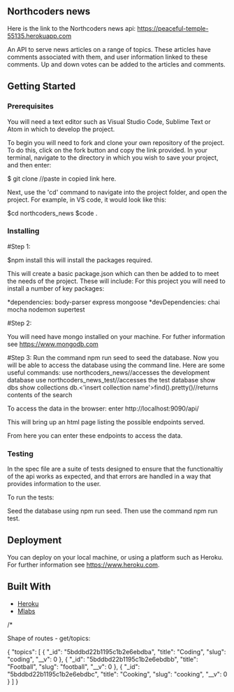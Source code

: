 ## Northcoders news

Here is the link to the Northcoders news api: https://peaceful-temple-55135.herokuapp.com

An API to serve news articles on a range of topics. These articles have comments associated with them, and user information linked to these comments. Up and down votes can be added to the articles and comments.

## Getting Started

### Prerequisites

You will need a text editor such as Visual Studio Code, Sublime Text or Atom in which to develop the project.

To begin you will need to fork and clone your own repository of the project.
To do this, click on the fork button and copy the link provided.
In your terminal, navigate to the directory in which you wish to save your project, and then enter:

$ git clone //paste in copied link here.

Next, use the 'cd' command to navigate into the project folder, and open the project. For example, in VS code, it would look like this:

$cd northcoders_news
$code .

### Installing

#Step 1:

$npm install this will install the packages required.

This will create a basic package.json which can then be added to to meet the needs of the project.
These will include:
For this project you will need to install a number of key packages:

*dependencies:
body-parser
express
mongoose
*devDependencies:
chai
mocha
nodemon
supertest

#Step 2:

You will need have mongo installed on your machine. For futher information see https://www.mongodb.com

#Step 3:
Run the command npm run seed to seed the database.
Now you will be able to access the database using the command line. Here are some useful commands:
use northcoders_news//accesses the development database
use northcoders_news_test//accesses the test database
show dbs
show collections
db.<'insert collection name'>find().pretty()//returns contents of the search

To access the data in the browser:
enter http://localhost:9090/api/

This will bring up an html page listing the possible endpoints served.

From here you can enter these endpoints to access the data.

### Testing

In the spec file are a suite of tests designed to ensure that the functionaltiy of the api works as expected, and that errors are handled in a way that provides information to the user.

To run the tests:

Seed the database using npm run seed.
Then use the command npm run test.

## Deployment

You can deploy on your local machine, or using a platform such as Heroku. For further information see https://www.heroku.com.

## Built With

- [Heroku](https://www.heroku.com)
- [Mlabs](https://mlab.com)

/*

Shape of routes - get/topics:

{
    "topics": [
        {
            "_id": "5bddbd22b1195c1b2e6ebdba",
            "title": "Coding",
            "slug": "coding",
            "__v": 0
        },
        {
            "_id": "5bddbd22b1195c1b2e6ebdbb",
            "title": "Football",
            "slug": "football",
            "__v": 0
        },
        {
            "_id": "5bddbd22b1195c1b2e6ebdbc",
            "title": "Cooking",
            "slug": "cooking",
            "__v": 0
        }
    ]
}
